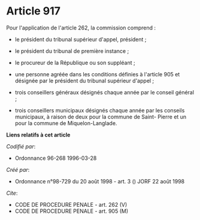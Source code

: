# Article 917

Pour l'application de l'article 262, la commission comprend :

- le président du tribunal supérieur d'appel, président ;

- le président du tribunal de première instance ;

- le procureur de la République ou son suppléant ;

- une personne agréée dans les conditions définies à l'article 905 et désignée par le président du tribunal supérieur
d'appel ;

- trois conseillers généraux désignés chaque année par le conseil général ;

- trois conseillers municipaux désignés chaque année par les conseils municipaux, à raison de deux pour la commune de Saint-
Pierre et un pour la commune de Miquelon-Langlade.

**Liens relatifs à cet article**

_Codifié par_:

  - Ordonnance 96-268 1996-03-28

_Créé par_:

  - Ordonnance n°98-729 du 20 août 1998 - art. 3 () JORF 22 août 1998

_Cite_:

  - CODE DE PROCEDURE PENALE - art. 262 (V)
  - CODE DE PROCEDURE PENALE - art. 905 (M)
